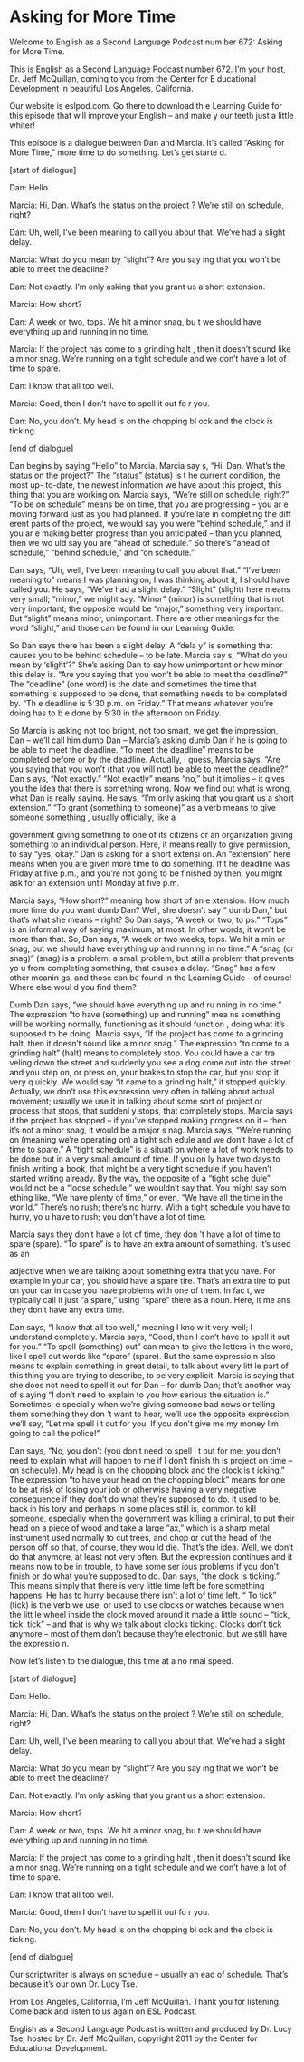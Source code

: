 # Asking for More Time

Welcome to English as a Second Language Podcast num ber 672: Asking for More Time. 

This is English as a Second Language Podcast number  672.  I’m your host, Dr. Jeff McQuillan, coming to you from the Center for E ducational Development in beautiful Los Angeles, California. 

Our website is eslpod.com.  Go there to download th e Learning Guide for this episode that will improve your English – and make y our teeth just a little whiter! 

This episode is a dialogue between Dan and Marcia.  It’s called “Asking for More Time,” more time to do something.  Let’s get starte d. 

[start of dialogue] 

Dan:  Hello. 

Marcia:  Hi, Dan.  What’s the status on the project ?  We’re still on schedule, right? 

Dan:  Uh, well, I’ve been meaning to call you about  that.  We’ve had a slight delay. 

Marcia:  What do you mean by “slight”?  Are you say ing that you won’t be able to meet the deadline? 

Dan:  Not exactly.  I’m only asking that you grant us a short extension.   

Marcia:  How short?   

Dan:  A week or two, tops.  We hit a minor snag, bu t we should have everything up and running in no time.   

Marcia:  If the project has come to a grinding halt , then it doesn’t sound like a minor snag.  We’re running on a tight schedule and we don’t have a lot of time to spare.   

Dan:  I know that all too well.   

Marcia:  Good, then I don’t have to spell it out fo r you.    

 Dan:  No, you don’t.  My head is on the chopping bl ock and the clock is ticking. 

[end of dialogue] 

Dan begins by saying “Hello” to Marcia.  Marcia say s, “Hi, Dan.  What’s the status on the project?”  The “status” (status) is t he current condition, the most up- to-date, the newest information we have about this project, this thing that you are working on.  Marcia says, “We’re still on schedule,  right?”  “To be on schedule” means be on time, that you are progressing – you ar e moving forward just as you had planned.  If you’re late in completing the diff erent parts of the project, we would say you were “behind schedule,” and if you ar e making better progress than you anticipated – than you planned, then we wo uld say you are “ahead of schedule.”  So there’s “ahead of schedule,” “behind  schedule,” and “on schedule.” 

Dan says, “Uh, well, I’ve been meaning to call you about that.”  “I’ve been meaning to” means I was planning on, I was thinking  about it, I should have called you.  He says, “We’ve had a slight delay.”  “Slight” (slight) here means very small; “minor,” we might say.  “Minor” (minor)  is something that is not very important; the opposite would be “major,” something  very important.  But “slight” means minor, unimportant.  There are other meanings  for the word “slight,” and those can be found in our Learning Guide. 

So Dan says there has been a slight delay.  A “dela y” is something that causes you to be behind schedule – to be late.  Marcia say s, “What do you mean by ‘slight’?”  She’s asking Dan to say how unimportant  or how minor this delay is. “Are you saying that you won’t be able to meet the deadline?”  The “deadline” (one word) is the date and sometimes the time that something is supposed to be done, that something needs to be completed by.  “Th e deadline is 5:30 p.m. on Friday.”  That means whatever you’re doing has to b e done by 5:30 in the afternoon on Friday. 

So Marcia is asking not too bright, not too smart, we get the impression, Dan – we’ll call him dumb Dan – Marcia’s asking dumb Dan if he is going to be able to meet the deadline.  “To meet the deadline” means to  be completed before or by the deadline.  Actually, I guess, Marcia says, “Are  you saying that you won’t (that you will not) be able to meet the deadline?”  Dan s ays, “Not exactly.”  “Not exactly” means “no,” but it implies – it gives you the idea that there is something wrong.  Now we find out what is wrong, what Dan is really saying.  He says, “I’m only asking that you grant us a short extension.”  “To grant (something to someone)” as a verb means to give someone something , usually officially, like a  

government giving something to one of its citizens or an organization giving something to an individual person.  Here, it means really to give permission, to say “yes, okay.”  Dan is asking for a short extensi on.  An “extension” here means when you are given more time to do something.  If t he deadline was Friday at five p.m., and you’re not going to be finished by then, you might ask for an extension until Monday at five p.m. 

Marcia says, “How short?” meaning how short of an e xtension.  How much more time do you want dumb Dan?  Well, she doesn’t say “ dumb Dan,” but that’s what she means – right?  So Dan says, “A week or two, to ps.”  “Tops” is an informal way of saying maximum, at most.  In other words, it  won’t be more than that.  So, Dan says, “A week or two weeks, tops.  We hit a min or snag, but we should have everything up and running in no time.”  A “snag (or  snag)” (snag) is a problem; a small problem, but still a problem that prevents yo u from completing something, that causes a delay.  “Snag” has a few other meanin gs, and those can be found in the Learning Guide – of course!  Where else woul d you find them?   

Dumb Dan says, “we should have everything up and ru nning in no time.”  The expression “to have (something) up and running” mea ns something will be working normally, functioning as it should function , doing what it’s supposed to be doing.  Marcia says, “If the project has come to  a grinding halt, then it doesn’t sound like a minor snag.”  The expression “to come to a grinding halt” (halt) means to completely stop.  You could have a car tra veling down the street and suddenly you see a dog come out into the street and  you step on, or press on, your brakes to stop the car, but you stop it very q uickly.  We would say “it came to a grinding halt,” it stopped quickly.  Actually,  we don’t use this expression very often in talking about actual movement; usually we use it in talking about some sort of project or process that stops, that suddenl y stops, that completely stops. Marcia says if the project has stopped – if you’ve stopped making progress on it – then it’s not a minor snag, it would be a major s nag.  Marcia says, “We’re running on (meaning we’re operating on) a tight sch edule and we don’t have a lot of time to spare.”  A “tight schedule” is a situati on where a lot of work needs to be done but in a very small amount of time.  If you on ly have two days to finish writing a book, that might be a very tight schedule  if you haven’t started writing already.  By the way, the opposite of a “tight sche dule” would not be a “loose schedule,” we wouldn’t say that.  You might say som ething like, “We have plenty of time,” or even, “We have all the time in the wor ld.”  There’s no rush; there’s no hurry.  With a tight schedule you have to hurry, yo u have to rush; you don’t have a lot of time. 

Marcia says they don’t have a lot of time, they don ’t have a lot of time to spare (spare).  “To spare” is to have an extra amount of something.  It’s used as an  

adjective when we are talking about something extra  that you have.  For example in your car, you should have a spare tire.  That’s an extra tire to put on your car in case you have problems with one of them.  In fac t, we typically call it just “a spare,” using “spare” there as a noun.  Here, it me ans they don’t have any extra time. 

Dan says, “I know that all too well,” meaning I kno w it very well; I understand completely.  Marcia says, “Good, then I don’t have to spell it out for you.”  “To spell (something) out” can mean to give the letters  in the word, like I spell out words like “spare” (spare).  But the same expressio n also means to explain something in great detail, to talk about every litt le part of this thing you are trying to describe, to be very explicit.  Marcia is saying  that she does not need to spell it out for Dan – for dumb Dan; that’s another way of s aying “I don’t need to explain to you how serious the situation is.”  Sometimes, e specially when we’re giving someone bad news or telling them something they don ’t want to hear, we’ll use the opposite expression; we’ll say, “Let me spell i t out for you.  If you don’t give me my money I’m going to call the police!”   

Dan says, “No, you don’t (you don’t need to spell i t out for me; you don’t need to explain what will happen to me if I don’t finish th is project on time – on schedule). My head is on the chopping block and the clock is t icking.”  The expression “to have your head on the chopping block” means for one  to be at risk of losing your job or otherwise having a very negative consequence  if they don’t do what they’re supposed to do.  It used to be, back in his tory and perhaps in some places still is, common to kill someone, especially  when the government was killing a criminal, to put their head on a piece of  wood and take a large “ax,” which is a sharp metal instrument used normally to cut trees, and chop or cut the head of the person off so that, of course, they wou ld die.  That’s the idea.  Well, we don’t do that anymore, at least not very often.  But the expression continues and it means now to be in trouble, to have some ser ious problems if you don’t finish or do what you’re supposed to do.  Dan says,  “the clock is ticking.”  This means simply that there is very little time left be fore something happens.  He has to hurry because there isn’t a lot of time left.  “ To tick” (tick) is the verb we use, or used to use clocks or watches because when the litt le wheel inside the clock moved around it made a little sound – “tick, tick, tick” – and that is why we talk about clocks ticking.  Clocks don’t tick anymore – most of them don’t because they’re electronic, but we still have the expressio n. 

Now let’s listen to the dialogue, this time at a no rmal speed. 

[start of dialogue] 

 Dan:  Hello. 

Marcia:  Hi, Dan.  What’s the status on the project ?  We’re still on schedule, right? 

Dan:  Uh, well, I’ve been meaning to call you about  that.  We’ve had a slight delay. 

Marcia:  What do you mean by “slight”?  Are you say ing that we won’t be able to meet the deadline? 

Dan:  Not exactly.  I’m only asking that you grant us a short extension.   

Marcia:  How short?   

Dan:  A week or two, tops.  We hit a minor snag, bu t we should have everything up and running in no time.   

Marcia:  If the project has come to a grinding halt , then it doesn’t sound like a minor snag.  We’re running on a tight schedule and we don’t have a lot of time to spare.   

Dan:  I know that all too well.   

Marcia:  Good, then I don’t have to spell it out fo r you.   

Dan:  No, you don’t.  My head is on the chopping bl ock and the clock is ticking. 

[end of dialogue] 

Our scriptwriter is always on schedule – usually ah ead of schedule.  That’s because it’s our own Dr. Lucy Tse.   

From Los Angeles, California, I’m Jeff McQuillan.  Thank you for listening.  Come back and listen to us again on ESL Podcast. 

English as a Second Language Podcast is written and  produced by Dr. Lucy Tse, hosted by Dr. Jeff McQuillan, copyright 2011 by the  Center for Educational Development.

